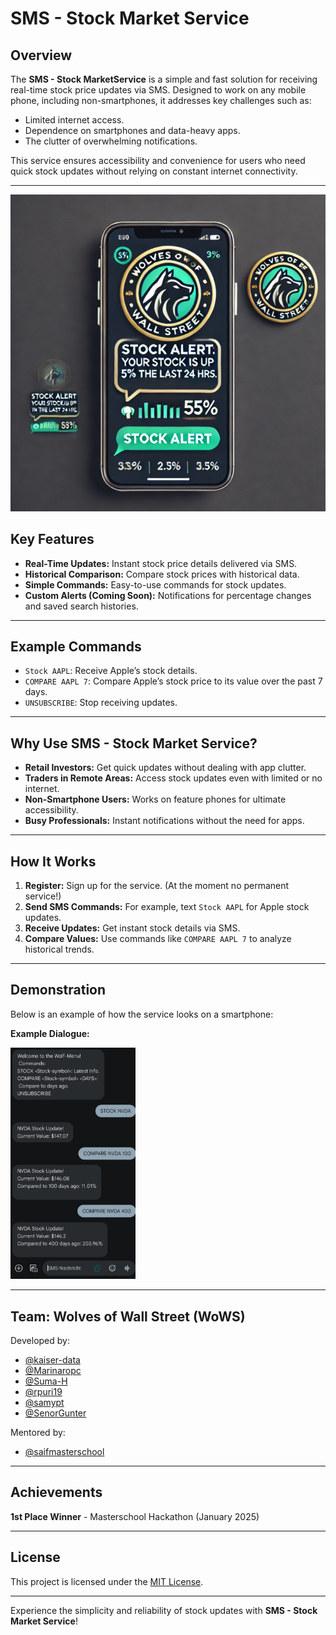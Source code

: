 # SMS - Stock Market Service

## Overview

The **SMS - Stock MarketService** is a simple and fast solution for receiving real-time stock price updates via SMS. Designed to work on any mobile phone, including non-smartphones, it addresses key challenges such as:

- Limited internet access.
- Dependence on smartphones and data-heavy apps.
- The clutter of overwhelming notifications.

This service ensures accessibility and convenience for users who need quick stock updates without relying on constant internet connectivity.


---
<img src="logo.png" alt="App Logo" />

## Key Features

- **Real-Time Updates:** Instant stock price details delivered via SMS.
- **Historical Comparison:** Compare stock prices with historical data.
- **Simple Commands:** Easy-to-use commands for stock updates.
- **Custom Alerts (Coming Soon):** Notifications for percentage changes and saved search histories.

---

## Example Commands

- `Stock AAPL`: Receive Apple’s stock details.
- `COMPARE AAPL 7`: Compare Apple’s stock price to its value over the past 7 days.
- `UNSUBSCRIBE`: Stop receiving updates.

---

## Why Use SMS - Stock Market Service?

- **Retail Investors:** Get quick updates without dealing with app clutter.
- **Traders in Remote Areas:** Access stock updates even with limited or no internet.
- **Non-Smartphone Users:** Works on feature phones for ultimate accessibility.
- **Busy Professionals:** Instant notifications without the need for apps.

---

## How It Works

1. **Register:** Sign up for the service. (At the moment no permanent service!)
2. **Send SMS Commands:** For example, text `Stock AAPL` for Apple stock updates.
3. **Receive Updates:** Get instant stock details via SMS.
4. **Compare Values:** Use commands like `COMPARE AAPL 7` to analyze historical trends.

---

## Demonstration

Below is an example of how the service looks on a smartphone:


**Example Dialogue:**

<img src="screenshot.png" alt="App Logo" width="200" />


---


## Team: Wolves of Wall Street (WoWS)

Developed by:
- [@kaiser-data](https://github.com/kaiser-data)
- [@Marinaropc](https://github.com/Marinaropc)
- [@Suma-H](https://github.com/Suma-H)
- [@rpuri19](https://github.com/rpuri19)
- [@samypt](https://github.com/samypt)
- [@SenorGunter](https://github.com/SenorGunter)

Mentored by:
- [@saifmasterschool](https://github.com/saifmasterschool)

---

## Achievements

**1st Place Winner** - Masterschool Hackathon (January 2025)

---

## License

This project is licensed under the [MIT License](LICENSE).

---

Experience the simplicity and reliability of stock updates with **SMS - Stock Market Service**!
